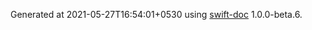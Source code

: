 Generated at 2021-05-27T16:54:01+0530 using [swift-doc](https://github.com/SwiftDocOrg/swift-doc) 1.0.0-beta.6.
